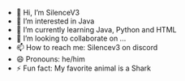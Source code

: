 - 👋 Hi, I’m SilenceV3
- 👀 I’m interested in Java
- 🌱 I’m currently learning Java, Python and HTML
- 💞️ I’m looking to collaborate on ...
- 📫 How to reach me: Silencev3 on discord
- 😄 Pronouns: he/him
- ⚡ Fun fact: My favorite animal is a Shark


